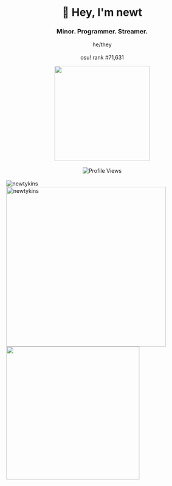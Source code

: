 <div align="center">
    <p>
        <h1>🌸 Hey, I'm newt</h1>
        <h3>Minor. Programmer. Streamer.</h3>
        <span>he/they</span><br><br>
        <span>osu! rank <!--osu-global-rank-->#71,631<!--osu-global-rank--></span>
    </p>
    <img src="cat.gif" height="250"><br><br>
    <img src="https://komarev.com/ghpvc/?username=newtykins&color=FAC151" alt="Profile Views">
</div>

<br>

<div>
    <img src="https://github-readme-stats.vercel.app/api/top-langs?username=newtykins&show_icons=true&locale=en&layout=compact" alt="newtykins">
    <img src="https://github-readme-stats.vercel.app/api?username=newtykins&show_icons=true&locale=en" alt="newtykins" width="420">
    <img src="https://spotify-github-profile.vercel.app/api/view?uid=31f5j3pn6dafanybum4r4fwsppea&cover_image=false&theme=default" width="350">
</div>
